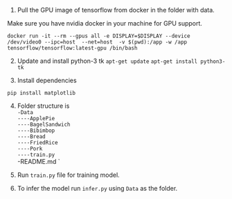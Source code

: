 
1. Pull the GPU image of tensorflow from docker in the folder with data.

Make sure you have nvidia docker in your machine for GPU support.

`docker run -it --rm --gpus all -e DISPLAY=$DISPLAY --device /dev/video0 --ipc=host  --net=host  -v $(pwd):/app -w /app tensorflow/tensorflow:latest-gpu /bin/bash`


2. Update and install python-3 tk
`apt-get update`
`apt-get install python3-tk`

3. Install dependencies

`pip install matplotlib`



4. Folder structure is \
`-Data` \
`----ApplePie` \
`----BagelSandwich` \
`----Bibimbop` \
`----Bread` \
`----FriedRice` \
`----Pork` \
`----train.py` \
-README.md `

5. Run `train.py` file for training model.

6. To infer the model run `infer.py` using `Data` as the folder.


